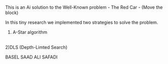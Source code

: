 This is an Ai solution to the Well-Known problem - The Red Car - (Move the block)

In this tiny research we implemented two strategies to solve the problem.

1) A-Star algorithm
<br>
2)DLS (Depth-Limted Search)



BASEL SAAD
ALI SAFADI
